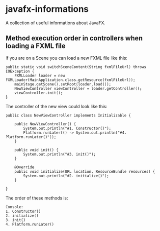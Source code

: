 # javafx-informations
A collection of useful informations about JavaFX.

## Method execution order in controllers when loading a FXML file

If you are on a Scene you can load a new FXML file like this:

    public static void switchSceneContent(String fxmlFileUrl) throws IOException {
        FXMLLoader loader = new FXMLLoader(MainApplication.class.getResource(fxmlFileUrl));
        mainStage.getScene().setRoot(loader.load());
        NewViewController viewController = loader.getController();
        viewController.init();
    }

The controller of the new view could look like this:

    public class NewViewController implements Initializable {
    
        public NewViewController() {
            System.out.println("#1. Constructor()");
            Platform.runLater(() -> System.out.println("#4. Platform.runLater()"));
        }
    
        public void init() {
            System.out.println("#3. init()");
        }
    
        @Override
        public void initialize(URL location, ResourceBundle resources) {
            System.out.println("#2. initialize()");
        }
    
    }

The order of these methods is:

    Console:
    1. Constructor()
    2. initialize()
    3. init()
    4. Platform.runLater()
